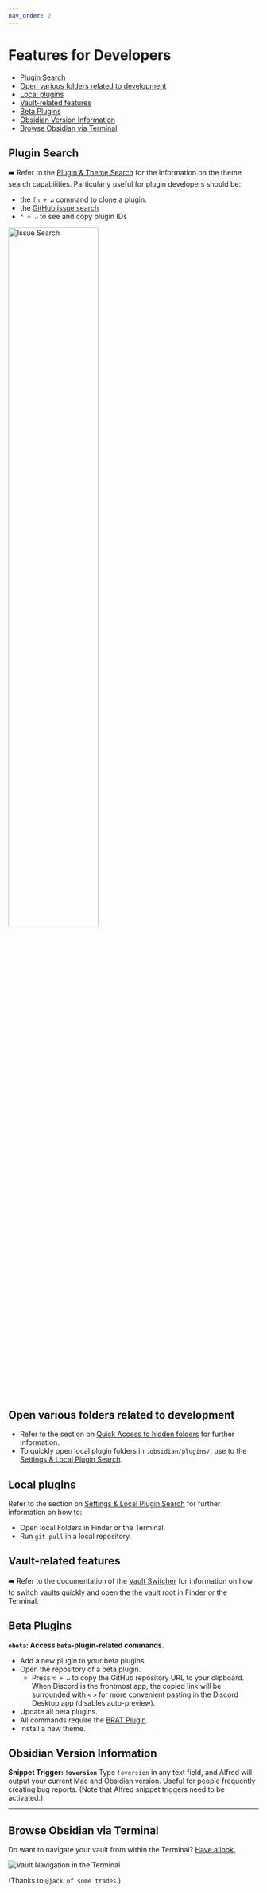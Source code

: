 ```yaml
---
nav_order: 2
---
```


# Features for Developers

<!-- MarkdownTOC -->

- [Plugin Search](#plugin-search)
- [Open various folders related to development](#open-various-folders-related-to-development)
- [Local plugins](#local-plugins)
- [Vault-related features](#vault-related-features)
- [Beta Plugins](#beta-plugins)
- [Obsidian Version Information](#obsidian-version-information)
- [Browse Obsidian via Terminal](#browse-obsidian-via-terminal)

<!-- /MarkdownTOC -->

## Plugin Search
➡️ Refer to the [Plugin & Theme Search](Plugin%20and%20Theme%20Search.md#Plugins) for the Information on the theme search capabilities. Particularly useful for plugin developers should be:
- the `fn + ↵` command to clone a plugin.
- the [GitHub issue search](Plugin%20and%20Theme%20Search.md#%F0%9F%86%95-Searching-GitHub-Issues)
- `⌃ + ↵` to see and copy plugin IDs

<img src="https://user-images.githubusercontent.com/73286100/139559362-747b0c57-c29b-45b5-bc62-4ab53c0718c5.gif" alt="Issue Search" width=60%>

## Open various folders related to development
- Refer to the section on [Quick Access to hidden folders](Utility%20Features.md#Open-Various-Folders) for further information.
- To quickly open local plugin folders in `.obsidian/plugins/`, use to the [Settings & Local Plugin Search](Settings%20and%20Local%20Plugin%20Search.md).

## Local plugins
Refer to the section on [Settings & Local Plugin Search](Settings%20and%20Local%20Plugin%20Search.md) for further information on how to:
- Open local Folders in Finder or the Terminal.
- Run `git pull` in a local repository.

## Vault-related features
➡️ Refer to the documentation of the [Vault Switcher](Vault%20Switcher.md) for information on how to switch vaults quickly and open the the vault root in Finder or the Terminal.

## Beta Plugins
**`obeta`: Access `beta`-plugin-related commands.**
- Add a new plugin to your beta plugins.
- Open the repository of a beta plugin.
	- Press `⌥ + ↵` to copy the GitHub repository URL to your clipboard. When Discord is the frontmost app, the copied link will be surrounded with `<` `>` for more convenient pasting in the Discord Desktop app (disables auto-preview).
- Update all beta plugins.
- All commands require the [BRAT Plugin](https://github.com/TfTHacker/obsidian42-brat).
- Install a new theme.

## Obsidian Version Information
**Snippet Trigger: `!oversion`**
Type `!oversion` in any text field, and Alfred will output your current Mac and Obsidian version. Useful for people frequently creating bug reports. (Note that Alfred snippet triggers need to be activated.)

---

## Browse Obsidian via Terminal
Do want to navigate your vault from within the Terminal? [Have a look.](https://gist.github.com/chrisgrieser/4e4d21d701f70b0eef5e25496583e38e)

![Vault Navigation in the Terminal](images/terminal-vault-navigation.png)

(Thanks to `@jack of some trades`.)
